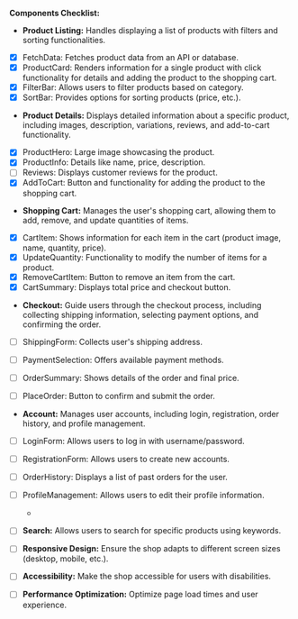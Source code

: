 **Components Checklist:**



* **Product Listing:** Handles displaying a list of products with filters and sorting functionalities.
- [x] FetchData: Fetches product data from an API or database.
- [x] ProductCard: Renders information for a single product with click functionality for details and adding the product to the shopping cart.
- [x] FilterBar: Allows users to filter products based on category.
- [x] SortBar: Provides options for sorting products (price, etc.).
              
* **Product Details:** Displays detailed information about a specific product, including images, description, variations, reviews, and add-to-cart functionality.
- [x] ProductHero: Large image showcasing the product.
- [x] ProductInfo: Details like name, price, description.
- [ ] Reviews: Displays customer reviews for the product.
- [x] AddToCart: Button and functionality for adding the product to the shopping cart.

* **Shopping Cart:** Manages the user's shopping cart, allowing them to add, remove, and update quantities of items. 
- [x] CartItem: Shows information for each item in the cart (product image, name, quantity, price).
- [x] UpdateQuantity: Functionality to modify the number of items for a product.
- [x] RemoveCartItem: Button to remove an item from the cart.
- [x] CartSummary: Displays total price and checkout button.

* **Checkout:** Guide users through the checkout process, including collecting shipping information, selecting payment options, and confirming the order.
- [ ] ShippingForm: Collects user's shipping address.
- [ ] PaymentSelection: Offers available payment methods.
- [ ] OrderSummary: Shows details of the order and final price.
- [ ] PlaceOrder: Button to confirm and submit the order.


* **Account:** Manages user accounts, including login, registration, order history, and profile management.
- [ ] LoginForm: Allows users to log in with username/password.
- [ ] RegistrationForm: Allows users to create new accounts.
- [ ] OrderHistory: Displays a list of past orders for the user. 
- [ ] ProfileManagement: Allows users to edit their profile information.

  *
 - [ ] **Search:** Allows users to search for specific products using keywords.


 - [ ] **Responsive Design:** Ensure the shop adapts to different screen sizes (desktop, mobile, etc.).
 - [ ] **Accessibility:** Make the shop accessible for users with disabilities.
 - [ ] **Performance Optimization:** Optimize page load times and user experience.
